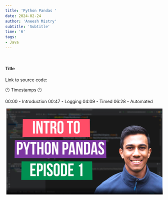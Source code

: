 ```yaml
---
title: 'Python Pandas '
date: 2024-02-24
author: 'Aneesh Mistry'
subtitle: 'Subtitle'
time: '6'
tags:
- Java
---
```


<br>
<h4>Title</h4>
<p>

Link to source code: 

🕒 Timestamps 🕒

00:00 - Introduction
00:47 - Logging
04:09 - Timed
06:28 - Automated

[![YouTube video link](../images/126_panda1.jpg)](URL)
</p>
